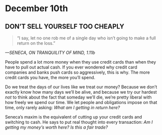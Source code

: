 # December 10th
## DON’T SELL YOURSELF TOO CHEAPLY

> “I say, let no one rob me of a single day who isn’t going to make a full return on the loss.”

*—SENECA, ON TRANQUILITY OF MIND, 1.11b*

People spend a lot more money when they use credit cards than when they have to pull out actual cash. If you ever wondered why credit card companies and banks push cards so aggressively, this is why. The more credit cards you have, the more you’ll spend.

Do we treat the days of our lives like we treat our money? Because we don’t exactly know how many days we’ll be alive, and because we try our hardest *not* to think about the fact that someday we’ll die, we’re pretty liberal with how freely we spend our time. We let people and obligations impose on that time, only rarely asking: *What am I getting in return here?*

Seneca’s maxim is the equivalent of cutting up your credit cards and switching to cash. He says to put real thought into every transaction: *Am I getting my money’s worth here? Is this a fair trade?*

